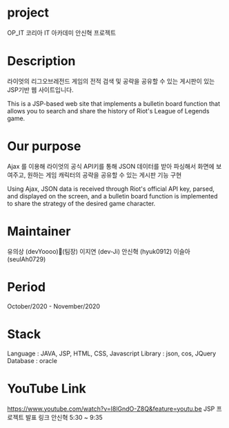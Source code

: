 # project
OP_IT
코리아 IT 아카데미 안신혁 프로젝트

# Description
라이엇의 리그오브레전드 게임의 전적 검색 및 공략을 공유할 수 있는 게시판이 있는 JSP기반 웹 사이트입니다.

This is a JSP-based web site that implements a bulletin board function that allows you to search and share the history of Riot's League of Legends game.


# Our purpose
Ajax 를 이용해 라이엇의 공식 API키를 통해 JSON 데이터를 받아 파싱해서 화면에 보여주고, 원하는 게임 캐릭터의 공략을 공유할 수 있는 게시판 기능 구현

Using Ajax, JSON data is received through Riot's official API key, parsed, and displayed on the screen, and a bulletin board function is implemented to share the strategy of the desired game character.

# Maintainer
유의상 (devYoooo)👑(팀장)
이지연 (dev-Ji)
안신혁 (hyuk0912)
이슬아 (seulAh0729)

# Period
October/2020 - November/2020

# Stack
Language : JAVA, JSP, HTML, CSS, Javascript
Library : json, cos, JQuery
Database : oracle

# YouTube Link
https://www.youtube.com/watch?v=I8lGndO-Z8Q&feature=youtu.be
JSP 프로젝트 발표 링크
안신혁 5:30 ~ 9:35
